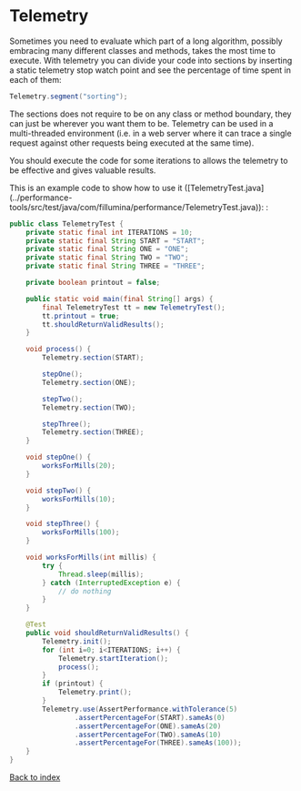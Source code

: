 # Telemetry

Sometimes you need to evaluate which part of a long algorithm, possibly
embracing many different classes and methods, takes the most
time to execute. With telemetry you can divide your code into sections by
inserting a static telemetry stop watch point and see the percentage of
time spent in each of them:
```java
Telemetry.segment("sorting");
```
The sections does not require to be on any class or method boundary, they can
just be wherever you want them to be.
Telemetry can be used in a multi-threaded environment (i.e. in a web server
where it can trace a single request against other requests being executed
at the same time).

You should execute the code for some iterations to allows the telemetry to be
effective and gives valuable results.

This is an example code to show how to use it
([TelemetryTest.java]
(../performance-tools/src/test/java/com/fillumina/performance/TelemetryTest.java)):
:

```java
public class TelemetryTest {
    private static final int ITERATIONS = 10;
    private static final String START = "START";
    private static final String ONE = "ONE";
    private static final String TWO = "TWO";
    private static final String THREE = "THREE";

    private boolean printout = false;

    public static void main(final String[] args) {
        final TelemetryTest tt = new TelemetryTest();
        tt.printout = true;
        tt.shouldReturnValidResults();
    }

    void process() {
        Telemetry.section(START);

        stepOne();
        Telemetry.section(ONE);

        stepTwo();
        Telemetry.section(TWO);

        stepThree();
        Telemetry.section(THREE);
    }

    void stepOne() {
        worksForMills(20);
    }

    void stepTwo() {
        worksForMills(10);
    }

    void stepThree() {
        worksForMills(100);
    }

    void worksForMills(int millis) {
        try {
            Thread.sleep(millis);
        } catch (InterruptedException e) {
            // do nothing
        }
    }

    @Test
    public void shouldReturnValidResults() {
        Telemetry.init();
        for (int i=0; i<ITERATIONS; i++) {
            Telemetry.startIteration();
            process();
        }
        if (printout) {
            Telemetry.print();
        }
        Telemetry.use(AssertPerformance.withTolerance(5)
                .assertPercentageFor(START).sameAs(0)
                .assertPercentageFor(ONE).sameAs(20)
                .assertPercentageFor(TWO).sameAs(10)
                .assertPercentageFor(THREE).sameAs(100));
    }
}
```

[Back to index](documentation_index.md)